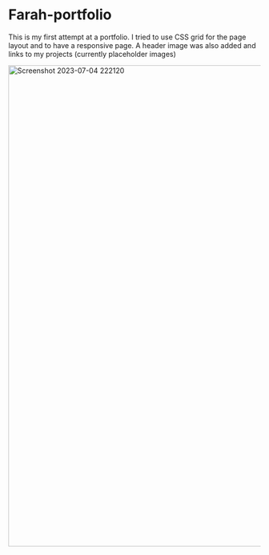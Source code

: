 # Farah-portfolio
This is my first attempt at a portfolio. I tried to use CSS grid for the page layout and to have a responsive page. 
A header image was also added and links to my projects (currently placeholder images)





<img width="960" alt="Screenshot 2023-07-04 222120" src="https://github.com/Farahb98/Farah-portfolio/assets/136191926/93d2c415-6e11-4814-b881-9f3e7943a3a4">
